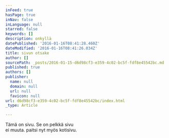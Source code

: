 ```yaml
---
inFeed: true
hasPage: true
inNav: false
inLanguage: null
starred: false
keywords: []
description: onkyllä
datePublished: '2016-01-16T08:41:28.460Z'
dateModified: '2016-01-16T08:41:26.034Z'
title: sivun otsake
author: []
sourcePath: _posts/2016-01-15-d6d98cf3-e359-4c02-bc5f-fdf8e45542bc.md
published: true
authors: []
publisher:
  name: null
  domain: null
  url: null
  favicon: null
url: d6d98cf3-e359-4c02-bc5f-fdf8e45542bc/index.html
_type: Article

---
```

Tämä on sivu. Se on pelkkä sivu  
ei muuta. paitsi nyt myös kotisivu.